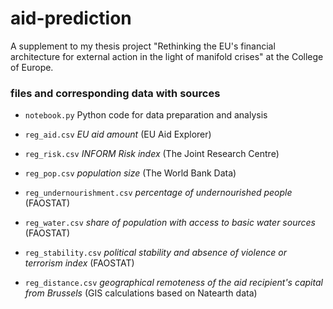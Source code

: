 # aid-prediction
A supplement to my thesis project "Rethinking the EU's financial architecture for external action in the light of manifold crises" at the College of Europe.

### files and corresponding data with sources
- `notebook.py` Python code for data preparation and analysis
  
- `reg_aid.csv` *EU aid amount* (EU Aid Explorer)
- `reg_risk.csv` *INFORM Risk index* (The Joint Research Centre)
- `reg_pop.csv` *population size* (The World Bank Data)
- `reg_undernourishment.csv` *percentage of undernourished people* (FAOSTAT)
- `reg_water.csv` *share of population with access to basic water sources* (FAOSTAT)
- `reg_stability.csv` *political stability and absence of violence or terrorism index* (FAOSTAT)
- `reg_distance.csv` *geographical remoteness of the aid recipient's capital from Brussels* (GIS calculations based on Natearth data)
